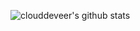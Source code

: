 ![clouddeveer's github stats](https://github-readme-stats.vercel.app/api?username=clouddeveer&show_icons=true&theme=vue)
